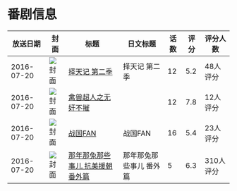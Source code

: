# 番剧信息

|放送日期|封面|标题|日文标题|话数|评分|评分人数|
|---|---|---|---|---|---|---|
|2016-07-20|![封面](https://lain.bgm.tv/pic/cover/c/31/01/177248_n3I88.jpg)|[择天记 第二季](https://bangumi.tv/subject/177248)|择天记 第二季|12|5.2|48人评分|
|2016-07-20|![封面](https://lain.bgm.tv/pic/cover/c/99/6c/187571_S0y2m.jpg)|[禽兽超人之无奸不摧](https://bangumi.tv/subject/187571)||12|7.8|12人评分|
|2016-07-20|![封面](https://lain.bgm.tv/pic/cover/c/4a/72/187572_wMO3t.jpg)|[战国FAN](https://bangumi.tv/subject/187572)|战国FAN|16|5.4|23人评分|
|2016-07-20|![封面](https://lain.bgm.tv/pic/cover/c/f7/9f/187581_r9GQg.jpg)|[那年那兔那些事儿 抗美援朝番外篇](https://bangumi.tv/subject/187581)|那年那兔那些事儿 番外篇|5|6.3|310人评分|
